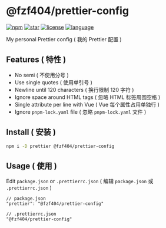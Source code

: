 # @fzf404/prettier-config

[![npm](https://img.shields.io/npm/v/@fzf404/prettier-config?color=f03e3e)](https://npmjs.com/package/@fzf404/prettier-config)
[![star](https://img.shields.io/github/stars/fzf404/prettier-config?color=1c7ed6)](https://github.com/fzf404/prettier-config)
[![license](https://img.shields.io/npm/l/@fzf404/prettier-config?color=37b24d)](https://github.com/fzf404/prettier-config/blob/main/LICENSE)
[![language](https://img.shields.io/badge/language-简体中文-f76707)](https://github.com/fzf404/prettier-config)

My personal Prettier config ( 我的 Prettier 配置 )

## Features ( 特性 )

- No semi ( 不使用分号 )
- Use single quotes ( 使用单引号 )
- Newline until 120 characters ( 换行限制 120 字符 )
- Ignore space around HTML tags ( 忽略 HTML 标签周围空格 )
- Single attribute per line with Vue ( Vue 每个属性占用单独行 )
- Ignore `pnpm-lock.yaml` file ( 忽略 `pnpm-lock.yaml` 文件 )

## Install ( 安装 )

```bash
npm i -D prettier @fzf404/prettier-config
```

## Usage ( 使用 )

Edit `package.json` or `.prettierrc.json` ( 编辑 `package.json` 或 `.prettierrc.json` )

```jsonc
// package.json
"prettier": "@fzf404/prettier-config"

// .prettierrc.json
"@fzf404/prettier-config"
```

